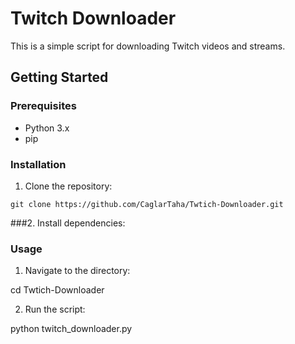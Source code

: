# Twitch Downloader

This is a simple script for downloading Twitch videos and streams.

## Getting Started

### Prerequisites

- Python 3.x
- pip

### Installation

1. Clone the repository:

```git clone https://github.com/CaglarTaha/Twtich-Downloader.git```

###2. Install dependencies:


### Usage

1. Navigate to the directory:

cd Twtich-Downloader


2. Run the script:

python twitch_downloader.py
